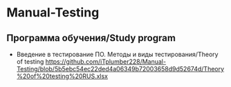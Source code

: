 # Manual-Testing
## Программа обучения/Study program
* Введение в тестирование ПО. Методы и виды тестирования/Theory of testing
https://github.com/iTplumber228/Manual-Testing/blob/5b5ebc54ec22ded4a06349b72003658d9d52674d/Theory%20of%20testing%20RUS.xlsx
